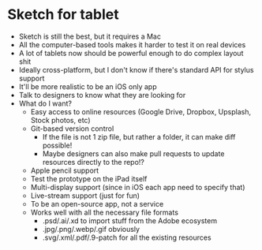 # Sketch for tablet

- Sketch is still the best, but it requires a Mac
- All the computer-based tools makes it harder to test it on real devices
- A lot of tablets now should be powerful enough to do complex layout shit
- Ideally cross-platform, but I don't know if there's standard API for stylus support
- It'll be more realistic to be an iOS only app
- Talk to designers to know what they are looking for
- What do I want?
  - Easy access to online resources (Google Drive, Dropbox, Upsplash, Stock photos, etc)
  - Git-based version control
    - If the file is not 1 zip file, but rather a folder, it can make diff possible!
    - Maybe designers can also make pull requests to update resources directly to the repo!?
  - Apple pencil support
  - Test the prototype on the iPad itself
  - Multi-display support (since in iOS each app need to specify that)
  - Live-stream support (just for fun)
  - To be an open-source app, not a service
  - Works well with all the necessary file formats
    - .psd/.ai/.xd to import stuff from the Adobe ecosystem
    - .jpg/.png/.webp/.gif obviously
    - .svg/.xml/.pdf/.9-patch for all the existing resources